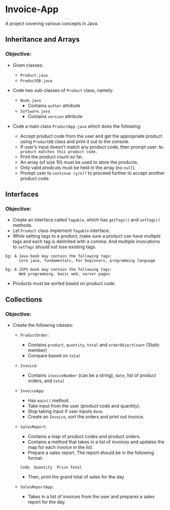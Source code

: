 # Invoice-App
A project covering various concepts in Java.

## Inheritance and Arrays

### Objective:
* Given classes:
  * `Product.java`
  * `ProductDB.java`

* Code two sub-classes of `Product` class, namely:
  * `Book.java`
    * Contains `author` attribute
  * `Software.java`
    * Contains `version` attribute
    
* Code a main class `ProductApp.java` which does the following:
  * Accept product code from the user and get the appropriate product using `ProductDB` class and print it out to the console.
  * If user’s input doesn’t match any product code, then prompt user: `No product matches this product code.`
  * Print the product count so far.  
  * An array (of size 10) must be used to store the products.
  * Only valid prodcuts must be held in the array (no `null`).
  * Prompt user to `continue (y/n)?` to proceed further to accept another product code.   

## Interfaces

### Objective:
* Create an interface called `Tagable`, which has `getTags()` and `setTags()` methods.
* Let `Product` class implement `Tagable` interface.
* While setting tags to a product, make sure a product can have multiple tags and each tag is delimited with a comma.
And multiple invocations to `setTags` should not lose existing tags.

```
Eg: A Java book may contain the following tags:
      Core java, fundamentals, For beginners, programming language

Eg: A JSPS book may contain the following tags:
      Web programming, basic web, server pages
```
* Products must be sorted based on product code.


## Collections

### Objective:
* Create the following classes:
  * `ProductOrder`:
    * Contains `product`, `quantity`, `total` and `orderObjectCount` (Static member)    
    * Compare based on `total`

  * `Invoice`:
    * Contains `invoiceNumber` (can be a string), `date`, list of product orders, and `total`    

  * `InvoiceApp`:
    * Has `main()` method.
    * Take input from the user (product code and quantity).
    * Stop taking input if user inputs `done`.
    * Create an `Invoice`, sort the orders and print out invoice.
  
  * `SalesReport`:
    * Contains a map of product codes and product orders.
    * Contains a method that takes in a list of invoices and updates the map for each invoice in the list.
    * Prepare a sales report. The report should be in the following format:
    ```
    Code  Quantity  Price Total
    ```
    * Then, print the grand total of sales for the day.

  * `SalesReportApp`:
    *  Takes in a list of invoices from the user and prepares a sales report for the day.
